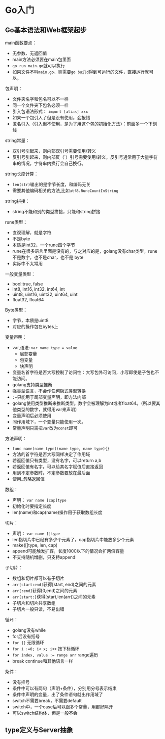 # Go入门

## Go基本语法和Web框架起步

main函数要点：

- 无参数、无返回值
- main方法必须要在main包里面
- `go run main.go`就可以执行
- 如果文件不叫`main.go`，则需要`go build`得到可运行的文件，直接运行就可以。

包声明：

- 文件夹名字和包名可以不一样
- 同一个文件夹下包名必须一样
- 引入包语法形式： `import [alias] xxx`
- 如果一个包引入了但是没有使用，会报错
- 匿名引入（引入但不使用，是为了用这个包的初始化方法）：前面多一个下划线

string常量：

- 双引号引起来，则内部双引号需要使用\转义
- 反引号引起来，则内部反（`）引号需要使用\转义。反引号通常用于大量字符串的情况，字符串内换行会自己换行。

string长度计算：

- `len(str)`输出的是字节长度，和编码无关
- 需要其他编码相关的方法,比如`utf8.RuneCountInString`

string拼接：

- string不能和别的类型拼接，只能和string拼接

rune类型：

- 直观理解，就是字符
- 不是byte
- 本质是int32，一个rune四个字节
- rune在很多语言里面是没有的，与之对应的是，golang没有char类型。rune不是数字，也不是char，也不是 byte
- 实际中不太常用

一般变量类型：

- bool:true, false
- int8, int16, int32, int64, int
- uint8, uint16, uint32, uint64, uint
- float32, float64

Byte类型：

- 字节，本质是uint8
- 对应的操作包在bytes上

变量声明：

- var,语法:  `var name type = value`
  - 局部变量
  - 包变量
  - 块声明
- 变量名首字符是否大写控制了访问性：大写包外可访问，小写即使是子包也不能访问。
- golang支持类型推断
- 强类型语言，不会作任何隐式类型转换
- `:=`只能用于局部变量声明，即方法内部
- golang使用类型推断来推断类型。数字会被理解为int或者float64。（所以要其他类型的数字，就得用var来声明）
- 变量声明后必须使用
- 同作用域下，一个变量只能使用一次。
- 常量声明只需把`var`改为`const`即可


方法声明：

- `func name(name type)(name type, name type){}`
- 方法的首字符是否大写同样决定了作用域
- 若返回值只有类型，没有名字，可以return a,b 
- 若返回值有名字，可以给其名字赋值后直接返回
- 用到不定参数时，不定参数要放在最后面
- 使用_忽略返回值

数组：

- 声明： `var name [cap]type`
- 初始化时要指定长度
- len(name)和cap(name)操作用于获取数组长度


切片：

- 声明： `var name []type`
- len指切片中已经有多少个元素了，cap指切片中能放多少个元素
- make([]type, len, cap)
- append可能触发扩容，长度1000以下的情况会扩两倍容量
- 不支持随机增删，只支持append

子切片：

- 数组和切片都可以有子切片
- `arr[start:end]`获得[start, end)之间的元素
- `arr[:end]`获得[0,end)之间的元素
- `arr[start:]`获得[start,len(arr))之间的元素
- 子切片和切片共享数组
- 子切片一般只读，不易出错

循环：

- golang没有while
- for后没有括号
- `for {}` 无限循环
- `for i :=0; i< x; i++` 按下标循环
- `for index, value := range arr` range遍历
- break continue和其他语言一样

条件：

- 没有括号
- 条件中可以有两句（声明+条件），分别用分号表示结束
- 条件中声明的变量，出了条件语句就出作用域了
- switch不需要break，不需要default
- switch中，一个case后可以跟多个常量，用都好隔开
- 可以switch结构体，但是一般不会

## type定义与Server抽象



